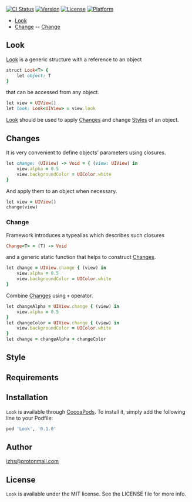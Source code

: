[![CI Status](http://img.shields.io/travis/izhs/Look.svg?style=flat)](https://travis-ci.org/izhs/Look)
[![Version](https://img.shields.io/cocoapods/v/Look.svg?style=flat)](http://cocoapods.org/pods/Look)
[![License](https://img.shields.io/cocoapods/l/Look.svg?style=flat)](http://cocoapods.org/pods/Look)
[![Platform](https://img.shields.io/cocoapods/p/Look.svg?style=flat)](http://cocoapods.org/pods/Look)

- [Look](#look)
- [Change](#changes)
-- [Change](#change)

## Look

[Look](#look) is a generic structure with a reference to an object
```ruby
struct Look<T> {
    let object: T
}
```
that can be accessed from any object.
```ruby
let view = UIView()
let look: Look<UIView> = view.look
```
[Look](#look) should be used to apply [Changes](#changes) and change [Styles](#style) of an object.

## Changes

It is very convenient to define objects' parameters using closures.
```ruby
let change: (UIView) -> Void = { (view: UIView) in
    view.alpha = 0.5
    view.backgroundColor = UIColor.white
}
```
And apply them to an object when necessary.
```ruby
let view = UIView()
change(view)
```

### Change

Framework introduces a typealias which describes such closures
```ruby
Change<T> = (T) -> Void
```
and a generic static function that helps to construct [Changes](#change).
```ruby
let change = UIView.change { (view) in
    view.alpha = 0.5
    view.backgroundColor = UIColor.white
}
```
Combine [Changes](#change) using `+` operator.
```ruby
let changeAlpha = UIView.change { (view) in
    view.alpha = 0.5
}
let changeColor = UIView.change { (view) in
    view.backgroundColor = UIColor.white
}
let change = changeAlpha + changeColor
```

## Style

## Requirements

## Installation

`Look` is available through [CocoaPods](http://cocoapods.org). To install
it, simply add the following line to your Podfile:

```ruby
pod 'Look', '0.1.0'
```

## Author

izhs@protonmail.com

## License

`Look` is available under the MIT license. See the LICENSE file for more info.
